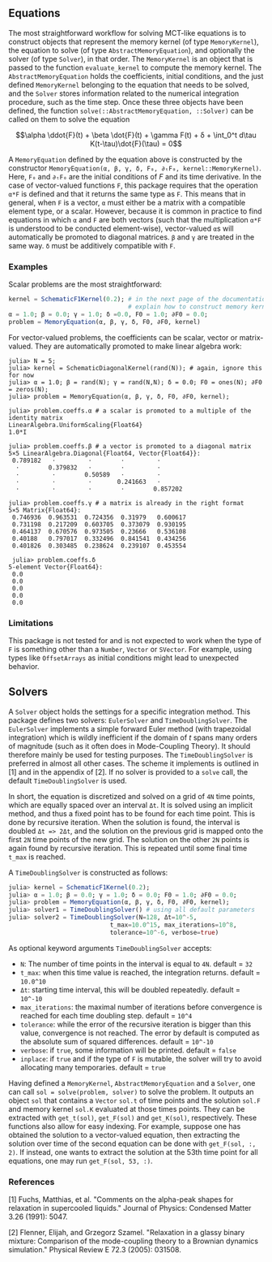 
## Equations

The most straightforward workflow for solving MCT-like equations is to construct objects that represent the memory kernel (of type `MemoryKernel`), the equation to solve (of type `AbstractMemoryEquation`), and optionally the solver (of type `Solver`), in that order. The `MemoryKernel` is an object that is passed to the function `evaluate_kernel` to compute the memory kernel. The `AbstractMemoryEquation` holds the coefficients, initial conditions, and the just defined `MemoryKernel` belonging to the equation that needs to be solved, and the `Solver` stores information related to the numerical integration procedure, such as the time step. Once these three objects have been defined, the function `solve(::AbstractMemoryEquation, ::Solver)` can be called on them to solve the equation

$$\alpha \ddot{F}(t) + \beta \dot{F}(t) + \gamma F(t) + δ + \int_0^t d\tau K(t-\tau)\dot{F}(\tau) = 0$$

A `MemoryEquation` defined by the equation above is constructed by the constructor `MemoryEquation(α, β, γ, δ, F₀, ∂ₜF₀, kernel::MemoryKernel)`. Here, `F₀` and `∂ₜF₀` are the initial conditions of $F$ and its time derivative. In the case of vector-valued functions `F`, this package requires that the operation `α*F` is defined and that it returns the same type as `F`. This means that in general, when `F` is a vector, `α` must either be a matrix with a compatible element type, or a scalar. However, because it is common in practice to find equations in which `α` and `F` are both vectors (such that the multiplication `α*F` is understood to be conducted element-wise), vector-valued `α`s will automatically be promoted to diagonal matrices. `β` and `γ` are treated in the same way. `δ` must be additively compatible with `F`.

### Examples

Scalar problems are the most straightforward:

```julia
kernel = SchematicF1Kernel(0.2); # in the next page of the documentation we will 
                                 # explain how to construct memory kernels
α = 1.0; β = 0.0; γ = 1.0; δ =0.0, F0 = 1.0; ∂F0 = 0.0;
problem = MemoryEquation(α, β, γ, δ, F0, ∂F0, kernel)
```

For vector-valued problems, the coefficients can be scalar, vector or matrix-valued. They are automatically promoted to make linear algebra work:

```
julia> N = 5;
julia> kernel = SchematicDiagonalKernel(rand(N)); # again, ignore this for now
julia> α = 1.0; β = rand(N); γ = rand(N,N); δ = 0.0; F0 = ones(N); ∂F0 = zeros(N);
julia> problem = MemoryEquation(α, β, γ, δ, F0, ∂F0, kernel);

julia> problem.coeffs.α # a scalar is promoted to a multiple of the identity matrix
LinearAlgebra.UniformScaling{Float64}
1.0*I

julia> problem.coeffs.β # a vector is promoted to a diagonal matrix
5×5 LinearAlgebra.Diagonal{Float64, Vector{Float64}}:
 0.789182   ⋅         ⋅        ⋅         ⋅
  ⋅        0.379832   ⋅        ⋅         ⋅
  ⋅         ⋅        0.50589   ⋅         ⋅
  ⋅         ⋅         ⋅       0.241663   ⋅
  ⋅         ⋅         ⋅        ⋅        0.857202

julia> problem.coeffs.γ # a matrix is already in the right format
5×5 Matrix{Float64}:
 0.746936  0.963531  0.724356  0.31979   0.600617
 0.731198  0.217209  0.603705  0.373079  0.930195
 0.464137  0.670576  0.973505  0.23666   0.536108
 0.40188   0.797017  0.332496  0.841541  0.434256
 0.401826  0.303485  0.238624  0.239107  0.453554

 julia> problem.coeffs.δ
5-element Vector{Float64}:
 0.0
 0.0
 0.0
 0.0
 0.0
```

### Limitations

This package is not tested for and is not expected to work when the type of `F` is something other than a `Number`, `Vector` or `SVector`. For example, using types like `OffsetArrays` as initial conditions might lead to unexpected behavior.

## Solvers

A `Solver` object holds the settings for a specific integration method. This package defines two solvers: `EulerSolver` and `TimeDoublingSolver`. The `EulerSolver` implements a simple forward Euler method (with trapezoidal integration) which is wildly inefficient if the domain of $t$ spans many orders of magnitude (such as it often does in Mode-Coupling Theory). It should therefore mainly be used for testing purposes. The `TimeDoublingSolver` is preferred in almost all other cases. The scheme it implements is outlined in [1] and in the appendix of [2]. If no solver is provided to a `solve` call, the default `TimeDoublingSolver` is used.

In short, the equation is discretized and solved on a grid of `4N` time points, which are equally spaced over an interval `Δt`. It is solved using an implicit method, and thus a fixed point has to be found for each time point. This is done by recursive iteration. When the solution is found, the interval is doubled `Δt => 2Δt`, and the solution on the previous grid is mapped onto the first `2N` time points of the new grid. The solution on the other `2N` points is again found by recursive iteration. This is repeated until some final time `t_max` is reached.

A `TimeDoublingSolver` is constructed as follows:

```julia
julia> kernel = SchematicF1Kernel(0.2);
julia> α = 1.0; β = 0.0; γ = 1.0; δ = 0.0; F0 = 1.0; ∂F0 = 0.0;
julia> problem = MemoryEquation(α, β, γ, δ, F0, ∂F0, kernel);
julia> solver1 = TimeDoublingSolver() # using all default parameters
julia> solver2 = TimeDoublingSolver(N=128, Δt=10^-5, 
                            t_max=10.0^15, max_iterations=10^8, 
                            tolerance=10^-6, verbose=true)
```
As optional keyword arguments `TimeDoublingSolver` accepts:
* `N`: The number of time points in the interval is equal to `4N`. default = `32`
* `t_max`: when this time value is reached, the integration returns. default = `10.0^10`
* `Δt`: starting time interval, this will be doubled repeatedly. default = `10^-10`
* `max_iterations`: the maximal number of iterations before convergence is reached for each time doubling step. default = `10^4`
* `tolerance`: while the error of the recursive iteration is bigger than this value, convergence is not reached. The error by default is computed as the absolute sum of squared differences. default = `10^-10`
* `verbose`: if `true`, some information will be printed. default = `false`
* `inplace`: if `true` and if the type of `F` is mutable, the solver will try to avoid allocating many temporaries. default = `true`

Having defined a `MemoryKernel`, `AbstractMemoryEquation` and a `Solver`, one can call `sol = solve(problem, solver)` to solve the problem. It outputs an object `sol` that contains a `Vector` `sol.t` of time points and the solution `sol.F` and memory kernel `sol.K` evaluated at those times points. They can be extracted with `get_t(sol)`, `get_F(sol)` and `get_K(sol)`, respectively. These functions also allow for easy indexing. For example, suppose one has obtained the solution to a vector-valued equation, then extracting the solution over time of the second equation can be done with `get_F(sol, :, 2)`. If instead, one wants to extract the solution at the 53th time point for all equations, one may run `get_F(sol, 53, :)`.

### References
[1] Fuchs, Matthias, et al. "Comments on the alpha-peak shapes for relaxation in supercooled liquids." Journal of Physics: Condensed Matter 3.26 (1991): 5047.

[2] Flenner, Elijah, and Grzegorz Szamel. "Relaxation in a glassy binary mixture: Comparison of the mode-coupling theory to a Brownian dynamics simulation." Physical Review E 72.3 (2005): 031508.
